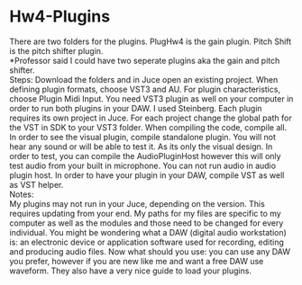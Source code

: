 # Hw4-Plugins

There are two folders for the plugins. 
PlugHw4 is the gain plugin.
Pitch Shift is the pitch shifter plugin. <br>
*Professor said I could have two seperate plugins aka the gain and pitch shifter.      
Steps:
Download the folders and in Juce open an existing project. When defining plugin formats, choose VST3 and AU.
For plugin characteristics, choose Plugin Midi Input. 
You need VST3 plugin as well on your computer in order to run both plugins in your DAW. I used Steinberg. 
Each plugin requires its own project in Juce.
For each project change the global path for the VST in SDK to your VST3 folder.
When compiling the code, compile all. In order to see the visual plugin, compile standalone plugin. You will not hear any sound or will be able to test it. As its only the visual design. In order to test, you can compile the AudioPluginHost however this will only test audio from your built in microphone. You can not run audio in audio plugin host.
In order to have your plugin in your DAW, compile VST as well as VST helper. <br>
Notes: <br>
My plugins may not run in your Juce, depending on the version.
This requires updating from your end.
My paths for my files are specific to my computer as well as the modules and those need to be changed for every individual.
You might be wondering what a DAW (digital audio workstation) is: an electronic device or application software used for recording, editing and producing audio files.
Now what should you use: you can use any DAW you prefer, however if you are new like me and want a free DAW use waveform. They also have a very nice guide to load your plugins. 

   
